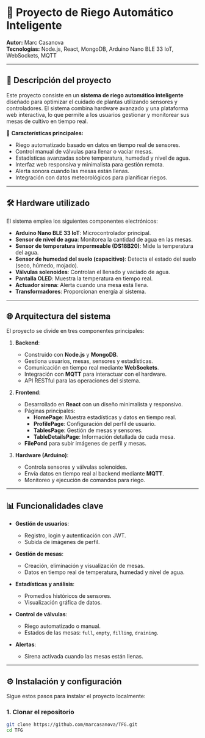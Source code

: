 # 🌱 Proyecto de Riego Automático Inteligente

**Autor:** Marc Casanova  
**Tecnologías:** Node.js, React, MongoDB, Arduino Nano BLE 33 IoT, WebSockets, MQTT  

---

## 🚀 Descripción del proyecto

Este proyecto consiste en un **sistema de riego automático inteligente** diseñado para optimizar el cuidado de plantas utilizando sensores y controladores. El sistema combina hardware avanzado y una plataforma web interactiva, lo que permite a los usuarios gestionar y monitorear sus mesas de cultivo en tiempo real.

🌟 **Características principales:**
- Riego automatizado basado en datos en tiempo real de sensores.
- Control manual de válvulas para llenar o vaciar mesas.
- Estadísticas avanzadas sobre temperatura, humedad y nivel de agua.
- Interfaz web responsiva y minimalista para gestión remota.
- Alerta sonora cuando las mesas están llenas.
- Integración con datos meteorológicos para planificar riegos.

---

## 🛠️ Hardware utilizado

El sistema emplea los siguientes componentes electrónicos:
- **Arduino Nano BLE 33 IoT**: Microcontrolador principal.
- **Sensor de nivel de agua**: Monitorea la cantidad de agua en las mesas.
- **Sensor de temperatura impermeable (DS18B20)**: Mide la temperatura del agua.
- **Sensor de humedad del suelo (capacitivo)**: Detecta el estado del suelo (seco, húmedo, mojado).
- **Válvulas solenoides**: Controlan el llenado y vaciado de agua.
- **Pantalla OLED**: Muestra la temperatura en tiempo real.
- **Actuador sirena**: Alerta cuando una mesa está llena.
- **Transformadores**: Proporcionan energía al sistema.

---

## 🌐 Arquitectura del sistema

El proyecto se divide en tres componentes principales:

1. **Backend**:
   - Construido con **Node.js** y **MongoDB**.
   - Gestiona usuarios, mesas, sensores y estadísticas.
   - Comunicación en tiempo real mediante **WebSockets**.
   - Integración con **MQTT** para interactuar con el hardware.
   - API RESTful para las operaciones del sistema.

2. **Frontend**:
   - Desarrollado en **React** con un diseño minimalista y responsivo.
   - Páginas principales:
     - **HomePage**: Muestra estadísticas y datos en tiempo real.
     - **ProfilePage**: Configuración del perfil de usuario.
     - **TablesPage**: Gestión de mesas y sensores.
     - **TableDetailsPage**: Información detallada de cada mesa.
   - **FilePond** para subir imágenes de perfil y mesas.

3. **Hardware (Arduino)**:
   - Controla sensores y válvulas solenoides.
   - Envía datos en tiempo real al backend mediante **MQTT**.
   - Monitoreo y ejecución de comandos para riego.

---

## 📊 Funcionalidades clave

- **Gestión de usuarios**:
  - Registro, login y autenticación con JWT.
  - Subida de imágenes de perfil.

- **Gestión de mesas**:
  - Creación, eliminación y visualización de mesas.
  - Datos en tiempo real de temperatura, humedad y nivel de agua.

- **Estadísticas y análisis**:
  - Promedios históricos de sensores.
  - Visualización gráfica de datos.

- **Control de válvulas**:
  - Riego automatizado o manual.
  - Estados de las mesas: `full`, `empty`, `filling`, `draining`.

- **Alertas**:
  - Sirena activada cuando las mesas están llenas.

---

## ⚙️ Instalación y configuración

Sigue estos pasos para instalar el proyecto localmente:

### **1. Clonar el repositorio**
```bash
git clone https://github.com/marcasanova/TFG.git
cd TFG
